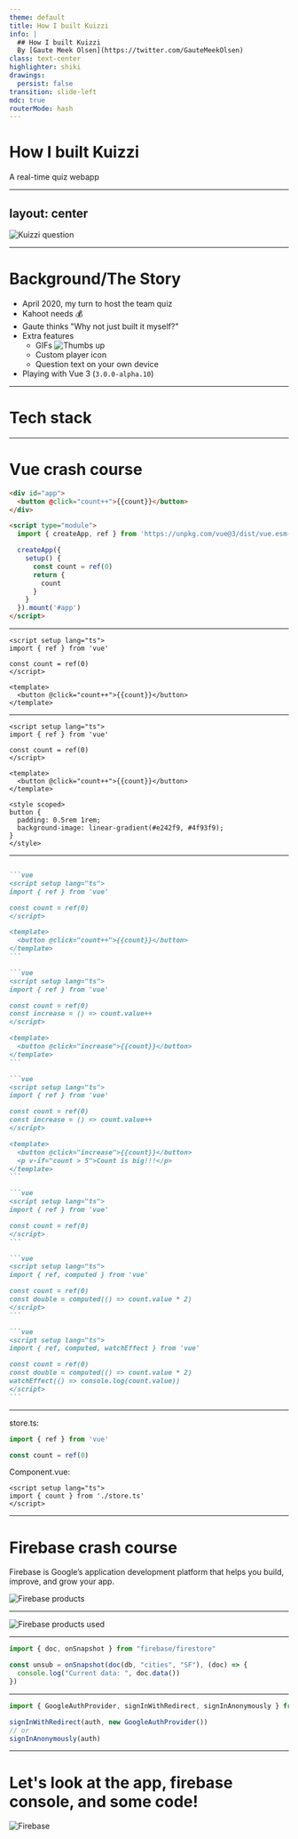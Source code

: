 ```yaml
---
theme: default
title: How I built Kuizzi
info: |
  ## How I built Kuizzi
  By [Gaute Meek Olsen](https://twitter.com/GauteMeekOlsen)
class: text-center
highlighter: shiki
drawings:
  persist: false
transition: slide-left
mdc: true
routerMode: hash
---
```


# How I built Kuizzi

A real-time quiz webapp

<div class="abs-br m-6 flex gap-2">
  <a href="https://twitter.com/GauteMeekOlsen" target="_blank" alt="GitHub" title="Follow me on Twitter"
    class="text-xl slidev-icon-btn opacity-50 !border-none !hover:text-white">
    <carbon-logo-twitter />
  </a>
  <a href="https://github.com/gautemo/kuizzi" target="_blank" alt="GitHub" title="Open in GitHub"
    class="text-xl slidev-icon-btn opacity-50 !border-none !hover:text-white">
    <carbon-logo-github />
  </a>
</div>

---
layout: center
---

<img src="/kuizzi.png" alt="Kuizzi question" class="scale-75">

---

# Background/The Story

<v-clicks>

- April 2020, my turn to host the team quiz
- Kahoot needs 💰
- Gaute thinks "Why not just built it myself?"
- Extra features
  - GIFs ![Thumbs up](https://media1.giphy.com/media/v1.Y2lkPTc5MGI3NjExdDAxZ3ZjYzV4b2EwdHRuNDVseGlpZXRpcndseTM1d21wdHJzOHg4cSZlcD12MV9pbnRlcm5hbF9naWZfYnlfaWQmY3Q9Zw/111ebonMs90YLu/giphy.gif)
  - Custom player icon
  - Question text on your own device
- Playing with Vue 3 (`3.0.0-alpha.10`)

</v-clicks>

---

# Tech stack

<div class="translate-x-60 translate-y-30">
  <logos-vue class="text-size-9xl"/>
  <logos-firebase class="text-size-9xl"/>
</div>

---

# Vue crash course

```html
<div id="app">
  <button @click="count++">{{count}}</button>
</div>

<script type="module">
  import { createApp, ref } from 'https://unpkg.com/vue@3/dist/vue.esm-browser.js'

  createApp({
    setup() {
      const count = ref(0)
      return {
        count
      }
    }
  }).mount('#app')
</script>
```

<Counter :styled="false"/>

---

```vue
<script setup lang="ts">
import { ref } from 'vue'

const count = ref(0)
</script>

<template>
  <button @click="count++">{{count}}</button>
</template>
```

<Counter :styled="false"/>

---

```vue
<script setup lang="ts">
import { ref } from 'vue'

const count = ref(0)
</script>

<template>
  <button @click="count++">{{count}}</button>
</template>

<style scoped>
button {
  padding: 0.5rem 1rem;
  background-image: linear-gradient(#e242f9, #4f93f9);
}
</style>
```

<Counter :styled="true"/>

---

````md magic-move

```vue
<script setup lang="ts">
import { ref } from 'vue'

const count = ref(0)
</script>

<template>
  <button @click="count++">{{count}}</button>
</template>
```

```vue
<script setup lang="ts">
import { ref } from 'vue'

const count = ref(0)
const increase = () => count.value++
</script>

<template>
  <button @click="increase">{{count}}</button>
</template>
```

```vue
<script setup lang="ts">
import { ref } from 'vue'

const count = ref(0)
const increase = () => count.value++
</script>

<template>
  <button @click="increase">{{count}}</button>
  <p v-if="count > 5">Count is big!!!</p>
</template>
```

```vue
<script setup lang="ts">
import { ref } from 'vue'

const count = ref(0)
</script>
```

```vue
<script setup lang="ts">
import { ref, computed } from 'vue'

const count = ref(0)
const double = computed(() => count.value * 2)
</script>
```

```vue
<script setup lang="ts">
import { ref, computed, watchEffect } from 'vue'

const count = ref(0)
const double = computed(() => count.value * 2)
watchEffect(() => console.log(count.value))
</script>
```

````

---

store.ts:
```ts
import { ref } from 'vue'

const count = ref(0)
```

Component.vue:
```vue
<script setup lang="ts">
import { count } from './store.ts'
</script>
```

---

# Firebase crash course

Firebase is Google’s application development platform that helps you build, improve, and grow your app.

<img v-click src="/firebase.png" alt="Firebase products">

---

<img src="/firebase-using.png" alt="Firebase products used">

---

```js
import { doc, onSnapshot } from "firebase/firestore"

const unsub = onSnapshot(doc(db, "cities", "SF"), (doc) => {
  console.log("Current data: ", doc.data())
})
```

---

```js
import { GoogleAuthProvider, signInWithRedirect, signInAnonymously } from 'firebase/auth'

signInWithRedirect(auth, new GoogleAuthProvider())
// or
signInAnonymously(auth)
```

---

# Let's look at the app, firebase console, and some code!

![Firebase](https://media2.giphy.com/media/v1.Y2lkPTc5MGI3NjExNWM4MnM2ZGNocG04bzB0MnByZWk0a3JnMGw1NjgxNWp0OW1nZTI5dCZlcD12MV9pbnRlcm5hbF9naWZfYnlfaWQmY3Q9Zw/nP8SZtRxihoTZ6W90N/giphy.gif)